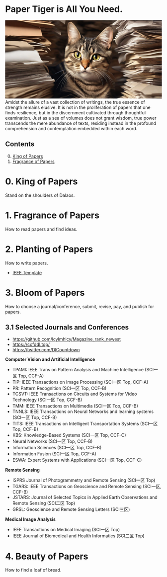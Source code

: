 # Paper Tiger is All You Need.
![avatar](/paper_tiger.png)
Amidst the allure of a vast collection of writings, the true essence of strength remains elusive. 
It is not in the proliferation of papers that one finds resilience, but in the discernment cultivated through thoughtful examination. 
Just as a sea of volumes does not grant wisdom, true power transcends the mere abundance of texts, residing instead in the profound comprehension and contemplation embedded within each word.

## Contents  
0. [King of Papers](#0-King-of-Papers)
1. [Fragrance of Papers](#1-Fragrance-of-Papers)






# 0. King of Papers
Stand on the shoulders of Dalaos.










# 1. Fragrance of Papers
How to read papers and find ideas.














# 2. Planting of Papers
How to write papers.
- [IEEE Template](https://template-selector.ieee.org/secure/templateSelector/publicationType)









# 3. Bloom of Papers
How to choose a journal/conference, submit, revise, pay, and publish for papers.
## 3.1 Selected Journals and Conferences
- https://github.com/lcylmhlcy/Magazine_rank_newest
- https://ccfddl.top/
- https://twitter.com/DlCountdown

**Computer Vision and Artificial Intelligence**
- TPAMI: IEEE Trans on Pattern Analysis and Machine Intelligence (SCI一区 Top, CCF-A)
- TIP: IEEE Transactions on Image Processing (SCI一区 Top, CCF-A)
- PR: Pattern Recognition (SCI一区 Top, CCF-B)
- TCSVT: IEEE Transactions on Circuits and Systems for Video Technology (SCI一区 Top, CCF-B)
- TMM: IEEE Transactions on Multimedia (SCI一区 Top, CCF-B)
- TNNLS: IEEE Transactions on Neural Networks and learning systems (SCI一区 Top, CCF-B)
- TITS: IEEE Transactions on Intelligent Transportation Systems (SCI一区 Top, CCF-B)
- KBS: Knowledge-Based Systems (SCI一区 Top, CCF-C)
- Neural Networks (SCI一区 Top, CCF-B)
- Information Sciences (SCI一区 Top, CCF-B)
- Information Fusion (SCI一区 Top, CCF-A)
- ESWA: Expert Systems with Applications (SCI一区 Top, CCF-C)

**Remote Sensing**
- ISPRS Journal of Photogrammetry and Remote Sensing (SCI一区 Top)
- TGARS: IEEE Transactions on Geoscience and Remote Sensing (SCI一区, CCF-B)
- JSTARS: Journal of Selected Topics in Applied Earth Observations and Remote Sensing (SCI二区 Top)
- GRSL: Geoscience and Remote Sensing Letters (SCI三区)


**Medical Image Analysis**
- IEEE Transactions on Medical Imaging (SCI一区 Top)
- IEEE Journal of Biomedical and Health Informatics (SCI二区 Top)











# 4. Beauty of Papers
How to find a loaf of bread.
